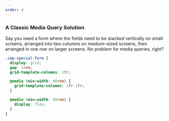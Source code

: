 ```yaml
---
order: 4
---
```


### A Classic Media Query Solution

Say you need a form where the fields need to be stacked vertically on small screens, arranged into two columns on medium-sized screens, then arranged in one row on larger screens. No problem for media queries, right?

```scss
.cmp-special-form {
  display: grid;
  gap: 1rem;
  grid-template-columns: 1fr;

  @media (min-width: 40rem) {
    grid-template-columns: 1fr 1fr;
  }

  @media (min-width: 60rem) {
    display: flex;
  }
}
```
